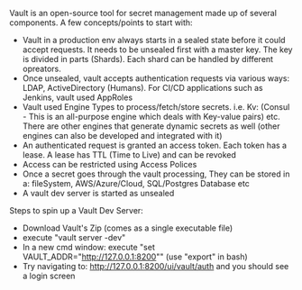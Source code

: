 Vault is an open-source tool for secret management made up of several components. A few concepts/points to start with:  

* Vault in a production env always starts in a sealed state before it could accept requests. It needs to be unsealed first with a master key. The key is divided in parts (Shards). Each shard can be handled by different opreators. 
* Once unsealed, vault accepts authentication requests via various ways: LDAP, ActiveDirectory (Humans). For CI/CD applications such as Jenkins, vault used AppRoles  
* Vault used Engine Types to process/fetch/store secrets. i.e. Kv: (Consul - This is an all-purpose engine which deals with Key-value pairs) etc. There are other engines that generate dynamic secrets as well (other engines can also be developed and integrated with it)  
* An authenticated request is granted an access token. Each token has a lease. A lease has TTL (Time to Live) and can be revoked    
* Access can be restricted using Access Polices  
* Once a secret goes through the vault processing, They can be stored in a: fileSystem, AWS/Azure/Cloud, SQL/Postgres Database etc  
* A vault dev server is started as unsealed   

Steps to spin up a Vault Dev Server:  
* Download Vault's Zip (comes as a single executable file)  
* execute "vault server -dev"  
* In a new cmd window: execute "set VAULT_ADDR="http://127.0.0.1:8200"" (use "export" in bash)  
* Try navigating to: http://127.0.0.1:8200/ui/vault/auth and you should see a login screen  